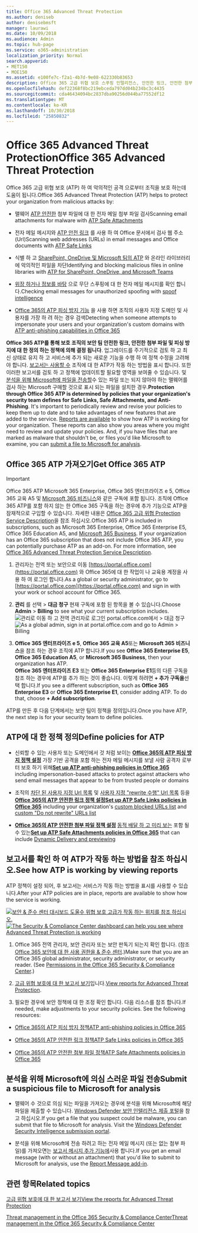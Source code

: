 ```yaml
---
title: Office 365 Advanced Threat Protection
ms.author: deniseb
author: denisebmsft
manager: laurawi
ms.date: 10/09/2018
ms.audience: Admin
ms.topic: hub-page
ms.service: o365-administration
localization_priority: Normal
search.appverid:
- MET150
- MOE150
ms.assetid: e100fe7c-f2a1-4b7d-9e08-622330b83653
description: Office 365 고급 위협 보호 스푸핑 인텔리전스, 안전한 링크, 안전한 첨부 파일 및 고급 피싱 방지 기능을 포함합니다. 또한 고급 위협 보호 비즈니스 및 팀이 Microsoft에 대 한 SharePoint Online, OneDrive의 파일에 확장 되 고 됩니다.
ms.openlocfilehash: def22368f8bc219ebceda797dd04b234bc3c4435
ms.sourcegitcommit: cda46434094bc2837dba90256d044ba77552df12
ms.translationtype: MT
ms.contentlocale: ko-KR
ms.lasthandoff: 10/30/2018
ms.locfileid: "25850832"
---
```

# <a name="office-365-advanced-threat-protection"></a><span data-ttu-id="c817c-104">Office 365 Advanced Threat Protection</span><span class="sxs-lookup"><span data-stu-id="c817c-104">Office 365 Advanced Threat Protection</span></span>

<span data-ttu-id="c817c-105">Office 365 고급 위협 보호 (ATP) 하 여 악의적인 공격 으로부터 조직을 보호 하는데 도움이 됩니다.</span><span class="sxs-lookup"><span data-stu-id="c817c-105">Office 365 Advanced Threat Protection (ATP) helps to protect your organization from malicious attacks by:</span></span>
  
- <span data-ttu-id="c817c-106">맬웨어 [ATP 안전한](atp-safe-attachments.md) 첨부 파일에 대 한 전자 메일 첨부 파일 검사</span><span class="sxs-lookup"><span data-stu-id="c817c-106">Scanning email attachments for malware with [ATP Safe Attachments](atp-safe-attachments.md)</span></span>
    
- <span data-ttu-id="c817c-107">전자 메일 메시지와 [ATP 안전 링크](atp-safe-links.md) 를 사용 하 여 Office 문서에서 검사 웹 주소 (Url)</span><span class="sxs-lookup"><span data-stu-id="c817c-107">Scanning web addresses (URLs) in email messages and Office documents with [ATP Safe Links](atp-safe-links.md)</span></span>
    
- <span data-ttu-id="c817c-108">식별 하 고 [SharePoint, OneDrive 및 Microsoft 팀의 ATP](atp-for-spo-odb-and-teams.md) 와 온라인 라이브러리에 악의적인 파일을 차단</span><span class="sxs-lookup"><span data-stu-id="c817c-108">Identifying and blocking malicious files in online libraries with [ATP for SharePoint, OneDrive, and Microsoft Teams](atp-for-spo-odb-and-teams.md)</span></span>
    
- <span data-ttu-id="c817c-109">[위장 하거나 정보를 바탕](learn-about-spoof-intelligence.md) 으로 무단 스푸핑에 대 한 전자 메일 메시지를 확인 합니다.</span><span class="sxs-lookup"><span data-stu-id="c817c-109">Checking email messages for unauthorized spoofing with [spoof intelligence](learn-about-spoof-intelligence.md)</span></span>
    
- <span data-ttu-id="c817c-110">[Office 365의 ATP 피싱 방지 기능](atp-anti-phishing.md) 을 사용 하면 조직의 사용자 지정 도메인 및 사용자를 가장 하 려 하는 경우 검색</span><span class="sxs-lookup"><span data-stu-id="c817c-110">Detecting when someone attempts to impersonate your users and your organization's custom domains with [ATP anti-phishing capabilities in Office 365](atp-anti-phishing.md)</span></span>
    
<span data-ttu-id="c817c-p102">**Office 365 ATP를 통해 보호 조직의 보안 팀 안전한 링크, 안전한 첨부 파일 및 피싱 방지에 대 한 정의 하는 정책에 의해 결정 됩니다**. 업그레이드를 주기적으로 검토 하 고 최신 상태로 유지 하 고 서비스에 추가 되는 새로운 기능을 수행 하 여 정책 수정을 고려해 야 합니다. [보고서는 사용할 수](view-reports-for-atp.md) 조직에 대 한 ATP가 작동 하는 방법을 표시 합니다. 또한 이러한 보고서를 검토 하 고 정책에 업데이트할 필요할 영역을 보여줄 수 있습니다. 및 [분석을 위해 Microsoft에 파일을 전송할](#submit-a-suspicious-file-to-microsoft-for-analysis)수 있는 파일 또는 되지 않아야 하는 맬웨어를 검사 하는 Microsoft 구매할 것으로 표시 되는 파일을 설치한 경우.</span><span class="sxs-lookup"><span data-stu-id="c817c-p102">**Protection through Office 365 ATP is determined by policies that your organization's security team defines for Safe Links, Safe Attachments, and Anti-Phishing**. It's important to periodically review and revise your policies to keep them up to date and to take advantages of new features that are added to the service. [Reports are available](view-reports-for-atp.md) to show how ATP is working for your organization. These reports can also show you areas where you might need to review and update your policies. And, if you have files that are marked as malware that shouldn't be, or files you'd like Microsoft to examine, you can [submit a file to Microsoft for analysis](#submit-a-suspicious-file-to-microsoft-for-analysis).</span></span>
      
## <a name="get-office-365-atp"></a><span data-ttu-id="c817c-116">Office 365 ATP 가져오기</span><span class="sxs-lookup"><span data-stu-id="c817c-116">Get Office 365 ATP</span></span>

> [!IMPORTANT]
> <span data-ttu-id="c817c-p103">Office 365 ATP Microsoft 365 Enterprise, Office 365 엔터프라이즈 e 5, Office 365 교육 A5 및 [Microsoft 365 비즈니스](https://support.office.com/article/c123694a-1efb-459e-a8d5-2187975373dc)와 같은 구독에 포함 됩니다. 조직에 Office 365 ATP를 포함 하지 않는 한 Office 365 구독을 하는 경우에 추가 기능으로 ATP을 잠재적으로 구입할 수 있습니다. 자세한 내용은 [Office 365 고급 위협 Protection Service Description](https://technet.microsoft.com/library/exchange-online-advanced-threat-protection-service-description.aspx)을 참조 하십시오.</span><span class="sxs-lookup"><span data-stu-id="c817c-p103">Office 365 ATP is included in subscriptions, such as Microsoft 365 Enterprise, Office 365 Enterprise E5, Office 365 Education A5, and [Microsoft 365 Business](https://support.office.com/article/c123694a-1efb-459e-a8d5-2187975373dc). If your organization has an Office 365 subscription that does not include Office 365 ATP, you can potentially purchase ATP as an add-on. For more information, see [Office 365 Advanced Threat Protection Service Description](https://technet.microsoft.com/library/exchange-online-advanced-threat-protection-service-description.aspx).</span></span> 

1. <span data-ttu-id="c817c-120">관리자는 전역 또는 보안으로 이동 [https://portal.office.com](https://portal.office.com) 와 Office 365에 대 한 작업이 나 교육용 계정을 사용 하 여 로그인 합니다.</span><span class="sxs-lookup"><span data-stu-id="c817c-120">As a global or security administrator, go to [https://portal.office.com](https://portal.office.com) and sign in with your work or school account for Office 365.</span></span> 
    
2. <span data-ttu-id="c817c-121">**관리** 를 선택 \> **대금 청구** 현재 구독에 포함 된 항목을 볼 수 있습니다.</span><span class="sxs-lookup"><span data-stu-id="c817c-121">Choose **Admin** \> **Billing** to see what your current subscription includes.</span></span> <br/><span data-ttu-id="c817c-122">![관리로 이동 하 고 전역 관리자로 로그인 portal.office.com에서 \> 대금 청구](media/18a3546c-bd1f-4f49-82ec-0184909b42c2.png)</span><span class="sxs-lookup"><span data-stu-id="c817c-122">![As a global admin, sign in at portal.office.com and go to Admin \> Billing](media/18a3546c-bd1f-4f49-82ec-0184909b42c2.png)</span></span>
  
3. <span data-ttu-id="c817c-123">**Office 365 엔터프라이즈 e 5**, **Office 365 교육 A5**또는 **Microsoft 365 비즈니스**을 참조 하는 경우 조직에 ATP 합니다.</span><span class="sxs-lookup"><span data-stu-id="c817c-123">If you see **Office 365 Enterprise E5**, **Office 365 Education A5**, or **Microsoft 365 Business**, then your organization has ATP.</span></span> <br/><span data-ttu-id="c817c-p104">**Office 365 엔터프라이즈 E3** 또는 **Office 365 Enterprise E1**등의 다른 구독을 참조 하는 경우에 ATP를 추가 하는 것이 좋습니다. 이렇게 하려면 **+ 추가 구독을**선택 합니다.</span><span class="sxs-lookup"><span data-stu-id="c817c-p104">If you see a different subscription, such as **Office 365 Enterprise E3** or **Office 365 Enterprise E1**, consider adding ATP. To do that, choose **+ Add subscription**.</span></span>
    
<span data-ttu-id="c817c-126">ATP를 만든 후 다음 단계에서는 보안 팀이 정책을 정의입니다.</span><span class="sxs-lookup"><span data-stu-id="c817c-126">Once you have ATP, the next step is for your security team to define policies.</span></span> 
  
## <a name="define-policies-for-atp"></a><span data-ttu-id="c817c-127">ATP에 대 한 정책 정의</span><span class="sxs-lookup"><span data-stu-id="c817c-127">Define policies for ATP</span></span>

- <span data-ttu-id="c817c-128">신뢰할 수 있는 사용자 또는 도메인에서 것 처럼 보이는 **[Office 365의 ATP 피싱 방지 정책 설정](set-up-anti-phishing-policies.md)** 가장 기반 공격을 포함 하는 전자 메일 메시지를 보낼 사람 공격자 로부터 보호 하기 위해</span><span class="sxs-lookup"><span data-stu-id="c817c-128">**[Set up ATP anti-phishing policies in Office 365](set-up-anti-phishing-policies.md)** including impersonation-based attacks to protect against attackers who send email messages that appear to be from trusted people or domains</span></span> 

- <span data-ttu-id="c817c-129">조직의 [차단 된 사용자 지정 Url 목록](set-up-a-custom-blocked-urls-list-wtih-atp.md) 및 [사용자 지정 "rewrite 수행" Url 목록](set-up-a-custom-do-not-rewrite-urls-list-with-atp.md) 등을 **[Office 365의 ATP 안전한 링크 정책 설정](set-up-atp-safe-links-policies.md)**</span><span class="sxs-lookup"><span data-stu-id="c817c-129">**[Set up ATP Safe Links policies in Office 365](set-up-atp-safe-links-policies.md)** including your organization's [custom blocked URLs list](set-up-a-custom-blocked-urls-list-wtih-atp.md) and [custom "Do not rewrite" URLs list](set-up-a-custom-do-not-rewrite-urls-list-with-atp.md)</span></span>
    
- <span data-ttu-id="c817c-130">**[Office 365의 ATP 안전한 첨부 파일 정책 설정](set-up-atp-safe-attachments-policies.md)** [동적 배달 하 고 미리 보는](dynamic-delivery-and-previewing.md) 포함 될 수 있는</span><span class="sxs-lookup"><span data-stu-id="c817c-130">**[Set up ATP Safe Attachments policies in Office 365](set-up-atp-safe-attachments-policies.md)** that can include [Dynamic Delivery and previewing](dynamic-delivery-and-previewing.md)</span></span>
  
## <a name="see-how-atp-is-working-by-viewing-reports"></a><span data-ttu-id="c817c-131">보고서를 확인 하 여 ATP가 작동 하는 방법을 참조 하십시오.</span><span class="sxs-lookup"><span data-stu-id="c817c-131">See how ATP is working by viewing reports</span></span>

<span data-ttu-id="c817c-132">ATP 정책이 설정 되어, 후 보고서는 서비스가 작동 하는 방법을 표시를 사용할 수 있습니다.</span><span class="sxs-lookup"><span data-stu-id="c817c-132">After your ATP policies are in place, reports are available to show how the service is working.</span></span>

<span data-ttu-id="c817c-133">[![보안 &amp; 준수 센터 대시보드 도울수 위협 보호 고급가 작동 하는 위치를 참조 하십시오.](media/6b213d34-adbb-44af-8549-be9a7e2db087.png)](view-reports-for-atp.md)</span><span class="sxs-lookup"><span data-stu-id="c817c-133">[![The Security &amp; Compliance Center dashboard can help you see where Advanced Threat Protection is working](media/6b213d34-adbb-44af-8549-be9a7e2db087.png)](view-reports-for-atp.md)</span></span>
  
1. <span data-ttu-id="c817c-p105">Office 365 전역 관리자, 보안 관리자 또는 보안 판독기 되는지 확인 합니다. (참조 [Office 365 보안에 대 한 사용 권한을 &amp; 준수 센터](permissions-in-the-security-and-compliance-center.md).)</span><span class="sxs-lookup"><span data-stu-id="c817c-p105">Make sure that you are an Office 365 global administrator, security administrator, or security reader. (See [Permissions in the Office 365 Security &amp; Compliance Center](permissions-in-the-security-and-compliance-center.md).)</span></span>
    
2. <span data-ttu-id="c817c-136">[고급 위협 보호에 대 한 보고서 보기](view-reports-for-atp.md)입니다.</span><span class="sxs-lookup"><span data-stu-id="c817c-136">[View reports for Advanced Threat Protection](view-reports-for-atp.md).</span></span>
    
3. <span data-ttu-id="c817c-p106">필요한 경우에 보안 정책에 대 한 조정 확인 합니다. 다음 리소스를 참조 합니다.</span><span class="sxs-lookup"><span data-stu-id="c817c-p106">If needed, make adjustments to your security policies. See the following resources:</span></span>

  - [<span data-ttu-id="c817c-139">Office 365의 ATP 피싱 방지 정책</span><span class="sxs-lookup"><span data-stu-id="c817c-139">ATP anti-phishing policies in Office 365</span></span>](set-up-anti-phishing-policies.md)
    
  - [<span data-ttu-id="c817c-140">Office 365의 ATP 안전한 링크 정책</span><span class="sxs-lookup"><span data-stu-id="c817c-140">ATP Safe Links policies in Office 365</span></span>](set-up-atp-safe-links-policies.md)
    
  - [<span data-ttu-id="c817c-141">Office 365의 ATP 안전한 첨부 파일 정책</span><span class="sxs-lookup"><span data-stu-id="c817c-141">ATP Safe Attachments policies in Office 365</span></span>](set-up-atp-safe-attachments-policies.md)
    
    
## <a name="submit-a-suspicious-file-to-microsoft-for-analysis"></a><span data-ttu-id="c817c-142">분석을 위해 Microsoft에 의심 스러운 파일 전송</span><span class="sxs-lookup"><span data-stu-id="c817c-142">Submit a suspicious file to Microsoft for analysis</span></span>

- <span data-ttu-id="c817c-p107">맬웨어 수 것으로 의심 되는 파일을 가져오는 경우에 분석을 위해 Microsoft에 해당 파일을 제출할 수 있습니다. [Windows Defender 보안 인텔리전스 제출 포털](https://go.microsoft.com/fwlink/?linkid=857185)을 참고 하십시오.</span><span class="sxs-lookup"><span data-stu-id="c817c-p107">If you get a file that you suspect could be malware, you can submit that file to Microsoft for analysis. Visit the [Windows Defender Security Intelligence submission portal](https://go.microsoft.com/fwlink/?linkid=857185).</span></span>

- <span data-ttu-id="c817c-145">분석을 위해 Microsoft에 전송 하려고 하는 전자 메일 메시지 (또는 없는 첨부 파일)를 가져오면는 [보고서 메시지 추가 기능에](enable-the-report-message-add-in.md)사용 합니다.</span><span class="sxs-lookup"><span data-stu-id="c817c-145">If you get an email message (with or without an attachment) that you'd like to submit to Microsoft for analysis, use the [Report Message add-in](enable-the-report-message-add-in.md).</span></span> 
  
## <a name="related-topics"></a><span data-ttu-id="c817c-146">관련 항목</span><span class="sxs-lookup"><span data-stu-id="c817c-146">Related topics</span></span>

[<span data-ttu-id="c817c-147">고급 위협 보호에 대 한 보고서 보기</span><span class="sxs-lookup"><span data-stu-id="c817c-147">View the reports for Advanced Threat Protection</span></span>](view-reports-for-atp.md)
  
[<span data-ttu-id="c817c-148">Threat management in the Office 365 Security &amp; Compliance Center</span><span class="sxs-lookup"><span data-stu-id="c817c-148">Threat management in the Office 365 Security &amp; Compliance Center</span></span>](threat-management.md)
  

